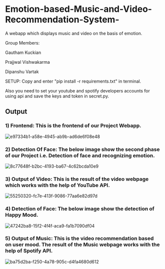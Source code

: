# Emotion-based-Music-and-Video-Recommendation-System-
A webapp which displays music and video on the basis of emotion.  



Group Members:  

Gautham Kuckian

Prajjwal Vishwakarma

Dipanshu Vartak



SETUP:
Copy and enter "pip install -r requirements.txt" in terminal.

Also you need to set your youtube and spotify developers accounts for using api and save the keys and token in secret.py.

## Output
### 1) Frontend: This is the frontend of our Project Webapp.
![e97334b1-a58e-4945-ab9b-ad6de6f08e48](https://github.com/PrajjwalV27/Emotion-based-Music-and-Video-Recommendation-System-/assets/94838404/626964b7-98e3-4e48-a5fc-856c44c93dda)

### 2) Detection Of Face: The below image show the second phase of our Project i.e. Detection of face and recognizing emotion.
![8c77648f-b2bc-4193-ba67-4c62bcda10e9](https://github.com/PrajjwalV27/Emotion-based-Music-and-Video-Recommendation-System-/assets/94838404/123ddcf9-808b-41ad-aef6-6da994cc01b3)

### 3) Output of Video: This is the result of the video webpage which works with the help of YouTube API.
![55250320-fc7e-413f-9086-77aa6e82d97d](https://github.com/PrajjwalV27/Emotion-based-Music-and-Video-Recommendation-System-/assets/94838404/e88ae0cb-51a8-4182-ba2b-2ea85ab7f556)

### 4) Detection of Face: The below image show the detection of Happy Mood.
![47242ba8-15f2-4f4f-aca9-fa1b7090df04](https://github.com/PrajjwalV27/Emotion-based-Music-and-Video-Recommendation-System-/assets/94838404/6aadc45b-2ccd-4b5d-a831-7fa993457d22)

### 5) Output of Music: This is the video recommendation based on user mood. The result of the Music webpage works with the help of Spotify API.
![ba75d2ba-f250-4a78-905c-d4fa4680d612](https://github.com/PrajjwalV27/Emotion-based-Music-and-Video-Recommendation-System-/assets/94838404/23b81bb4-bc29-4349-95cb-ae620e51d679)






